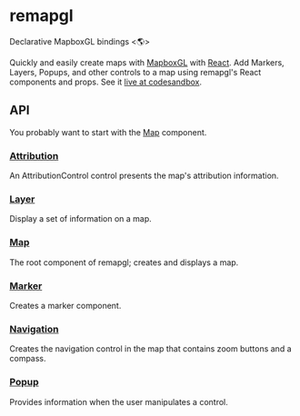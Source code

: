# remapgl
Declarative MapboxGL bindings <🌎>

Quickly and easily create maps with [MapboxGL](https://docs.mapbox.com/mapbox-gl-js/api/) with [React](https://reactjs.org/). Add Markers, Layers, Popups, and other controls to a map using remapgl's React components and props. See it [live at codesandbox](https://codesandbox.io/s/remapgl-hfuhl?fontsize=14).

## API
You probably want to start with the [Map](./src/map/map.mdx) component.

### [Attribution](./src/user-interface/attribution.mdx)
An AttributionControl control presents the map's attribution information.

### [Layer](./src/layer/mapboxgl/layer.mdx)
Display a set of information on a map.

### [Map](./src/map/map.mdx)
The root component of remapgl; creates and displays a map.

### [Marker](./src/marker/marker.mdx)
Creates a marker component.

### [Navigation](./src/user-interface/navigation.mdx)
Creates the navigation control in the map that contains zoom buttons and a compass.

### [Popup](./src/popup/popup.mdx)
Provides information when the user manipulates a control.
